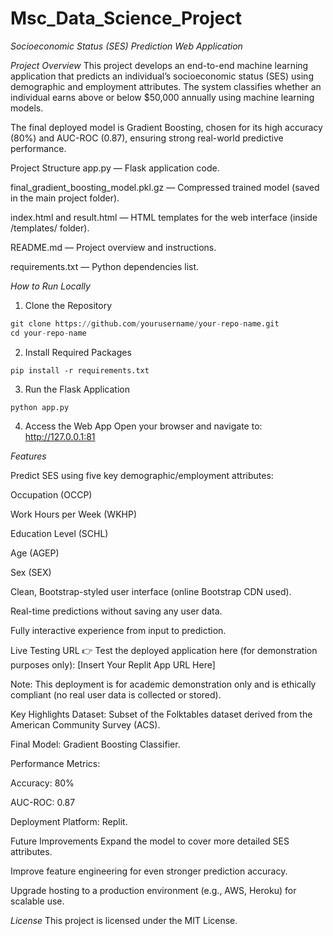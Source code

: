 # Msc_Data_Science_Project

*Socioeconomic Status (SES) Prediction Web Application*

*Project Overview*
This project develops an end-to-end machine learning application that predicts an individual’s socioeconomic status (SES) using demographic and employment attributes. The system classifies whether an individual earns above or below $50,000 annually using machine learning models.

The final deployed model is Gradient Boosting, chosen for its high accuracy (80%) and AUC-ROC (0.87), ensuring strong real-world predictive performance.


Project Structure
app.py — Flask application code.

final_gradient_boosting_model.pkl.gz — Compressed trained model (saved in the main project folder).

index.html and result.html — HTML templates for the web interface (inside /templates/ folder).

README.md — Project overview and instructions.

requirements.txt — Python dependencies list.

*How to Run Locally*
1. Clone the Repository
```python
git clone https://github.com/yourusername/your-repo-name.git
cd your-repo-name
```
2. Install Required Packages
```
pip install -r requirements.txt
```
3. Run the Flask Application
```
python app.py
```
4. Access the Web App
Open your browser and navigate to:
http://127.0.0.1:81

*Features*

Predict SES using five key demographic/employment attributes:

Occupation (OCCP)

Work Hours per Week (WKHP)

Education Level (SCHL)

Age (AGEP)

Sex (SEX)

Clean, Bootstrap-styled user interface (online Bootstrap CDN used).

Real-time predictions without saving any user data.

Fully interactive experience from input to prediction.


Live Testing URL
👉 Test the deployed application here (for demonstration purposes only):
[Insert Your Replit App URL Here]

Note:
This deployment is for academic demonstration only and is ethically compliant (no real user data is collected or stored).

Key Highlights
Dataset: Subset of the Folktables dataset derived from the American Community Survey (ACS).

Final Model: Gradient Boosting Classifier.

Performance Metrics:

Accuracy: 80%

AUC-ROC: 0.87

Deployment Platform: Replit.

Future Improvements
Expand the model to cover more detailed SES attributes.

Improve feature engineering for even stronger prediction accuracy.

Upgrade hosting to a production environment (e.g., AWS, Heroku) for scalable use.


*License*
This project is licensed under the MIT License.




